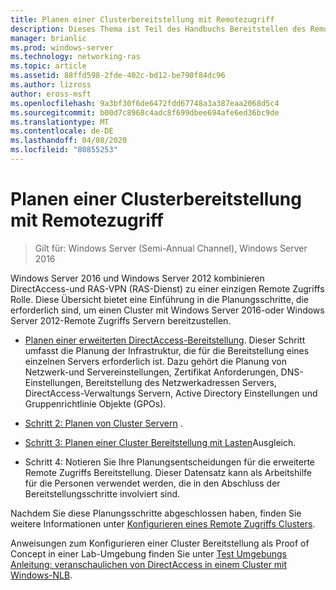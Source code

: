 ```yaml
---
title: Planen einer Clusterbereitstellung mit Remotezugriff
description: Dieses Thema ist Teil des Handbuchs Bereitstellen des Remote Zugriffs in einem Cluster unter Windows Server 2016.
manager: brianlic
ms.prod: windows-server
ms.technology: networking-ras
ms.topic: article
ms.assetid: 88ffd598-2fde-402c-bd12-be790f84dc96
ms.author: lizross
author: eross-msft
ms.openlocfilehash: 9a3bf30f6de6472fdd67748a3a387eaa2068d5c4
ms.sourcegitcommit: b00d7c8968c4adc8f699dbee694afe6ed36bc9de
ms.translationtype: MT
ms.contentlocale: de-DE
ms.lasthandoff: 04/08/2020
ms.locfileid: "80855253"
---
```

# <a name="plan-a-remote-access-cluster-deployment"></a>Planen einer Clusterbereitstellung mit Remotezugriff

>Gilt für: Windows Server (Semi-Annual Channel), Windows Server 2016

 Windows Server 2016 und Windows Server 2012 kombinieren DirectAccess-und RAS-VPN (RAS-Dienst) zu einer einzigen Remote Zugriffs Rolle. Diese Übersicht bietet eine Einführung in die Planungsschritte, die erforderlich sind, um einen Cluster mit Windows Server 2016-oder Windows Server 2012-Remote Zugriffs Servern bereitzustellen.
  
-   [Planen einer erweiterten DirectAccess-Bereitstellung](../../../directaccess/single-server-advanced/Plan-an-Advanced-DirectAccess-Deployment.md). Dieser Schritt umfasst die Planung der Infrastruktur, die für die Bereitstellung eines einzelnen Servers erforderlich ist. Dazu gehört die Planung von Netzwerk-und Servereinstellungen, Zertifikat Anforderungen, DNS-Einstellungen, Bereitstellung des Netzwerkadressen Servers, DirectAccess-Verwaltungs Servern, Active Directory Einstellungen und Gruppenrichtlinie Objekte (GPOs).  
  
-   [Schritt 2: Planen von Cluster Servern](Step-2-Plan-Cluster-Servers.md) .  
  
-   [Schritt 3: Planen einer Cluster Bereitstellung mit Lasten](Step-3-Plan-a-Load-Balanced-Cluster-Deployment.md)Ausgleich.  
  
-   Schritt 4: Notieren Sie Ihre Planungsentscheidungen für die erweiterte Remote Zugriffs Bereitstellung. Dieser Datensatz kann als Arbeitshilfe für die Personen verwendet werden, die in den Abschluss der Bereitstellungsschritte involviert sind.  
  
Nachdem Sie diese Planungsschritte abgeschlossen haben, finden Sie weitere Informationen unter [Konfigurieren eines Remote Zugriffs Clusters](../configure/Configure-a-Remote-Access-Cluster.md). 

Anweisungen zum Konfigurieren einer Cluster Bereitstellung als Proof of Concept in einer Lab-Umgebung finden Sie unter [Test Umgebungs Anleitung: veranschaulichen von DirectAccess in einem Cluster mit Windows-NLB](../../../directaccess/tlg-cluster-nlb/Test-Lab-Guide-Demonstrate-DirectAccess-in-a-Cluster-with-Windows-NLB.md).  
  


